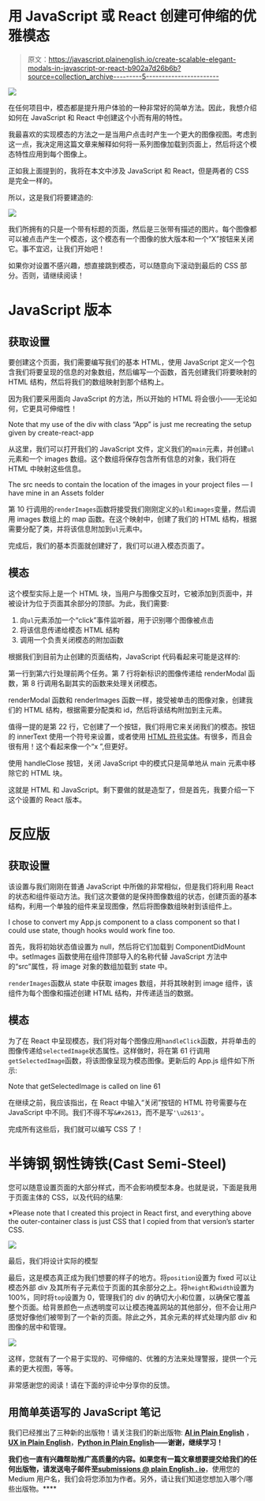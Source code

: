 # 用 JavaScript 或 React 创建可伸缩的优雅模态

> 原文：<https://javascript.plainenglish.io/create-scalable-elegant-modals-in-javascript-or-react-b902a7d26b6b?source=collection_archive---------5----------------------->

![](img/bf3de1c8ae6be648c952d907b85c5291.png)

在任何项目中，模态都是提升用户体验的一种非常好的简单方法。因此，我想介绍如何在 JavaScript 和 React 中创建这个小而有用的特性。

我最喜欢的实现模态的方法之一是当用户点击时产生一个更大的图像视图。考虑到这一点，我决定用这篇文章来解释如何将一系列图像加载到页面上，然后将这个模态特性应用到每个图像上。

正如我上面提到的，我将在本文中涉及 JavaScript 和 React，但是两者的 CSS 是完全一样的。

所以，这是我们将要建造的:

![](img/ad9d445c61a6dc3b4ca846a1876adcfa.png)

我们所拥有的只是一个带有标题的页面，然后是三张带有描述的图片。每个图像都可以被点击产生一个模态，这个模态有一个图像的放大版本和一个“X”按钮来关闭它。事不宜迟，让我们开始吧！

如果你对设置不感兴趣，想直接跳到模态，可以随意向下滚动到最后的 CSS 部分。否则，请继续阅读！

# JavaScript 版本

## **获取设置**

要创建这个页面，我们需要编写我们的基本 HTML，使用 JavaScript 定义一个包含我们将要呈现的信息的对象数组，然后编写一个函数，首先创建我们将要映射的 HTML 结构，然后将我们的数组映射到那个结构上。

因为我们要采用面向 JavaScript 的方法，所以开始的 HTML 将会很小——无论如何，它更具可伸缩性！

Note that my use of the div with class “App” is just me recreating the setup given by create-react-app

从这里，我们可以打开我们的 JavaScript 文件，定义我们的`main`元素，并创建`ul`元素和一个 images 数组。这个数组将保存包含所有信息的对象，我们将在 HTML 中映射这些信息。

The src needs to contain the location of the images in your project files — I have mine in an Assets folder

第 10 行调用的`renderImages`函数将接受我们刚刚定义的`ul`和`images`变量，然后调用 images 数组上的 map 函数。在这个映射中，创建了我们的 HTML 结构，根据需要分配了类，并将该信息附加到`ul`元素中。

完成后，我们的基本页面就创建好了，我们可以进入模态页面了。

## 模态

这个模型实际上是一个 HTML 块，当用户与图像交互时，它被添加到页面中，并被设计为位于页面其余部分的顶部。为此，我们需要:

1.  向`ul`元素添加一个“click”事件监听器，用于识别哪个图像被点击
2.  将该信息传递给模态 HTML 结构
3.  调用一个负责关闭模态的附加函数

根据我们到目前为止创建的页面结构，JavaScript 代码看起来可能是这样的:

第一行到第六行处理前两个任务。第 7 行将新标识的图像传递给 renderModal 函数，第 8 行调用名副其实的函数来处理关闭模态。

renderModal 函数和 renderImages 函数一样，接受被单击的图像对象，创建我们的 HTML 结构，根据需要分配类和 id，然后将该结构附加到主元素。

值得一提的是第 22 行，它创建了一个按钮，我们将用它来关闭我们的模态。按钮的 innerText 使用一个符号来设置，或者使用 [HTML 符号实体](https://www.w3schools.com/html/html_symbols.asp)。有很多，而且会很有用！这个看起来像一个“x ”,但更好。

使用 handleClose 按钮，关闭 JavaScript 中的模式只是简单地从 main 元素中移除它的 HTML 块。

这就是 HTML 和 JavaScript。剩下要做的就是造型了，但是首先，我要介绍一下这个设置的 React 版本。

# 反应版

## 获取设置

该设置与我们刚刚在普通 JavaScript 中所做的非常相似，但是我们将利用 React 的状态和组件驱动方法。我们这次要做的是保持图像数组的状态，创建页面的基本结构，利用一个单独的组件来呈现图像，然后将图像数组映射到该组件上。

I chose to convert my App.js component to a class component so that I could use state, though hooks would work fine too.

首先，我将初始状态值设置为 null，然后将它们加载到 ComponentDidMount 中。setImages 函数使用在组件顶部导入的名称代替 JavaScript 方法中的“src”属性，将 image 对象的数组加载到 state 中。

`renderImages`函数从 state 中获取 images 数组，并将其映射到 image 组件，该组件为每个图像和描述创建 HTML 结构，并传递适当的数据。

## 模态

为了在 React 中呈现模态，我们将对每个图像应用`handleClick`函数，并将单击的图像传递给`selectedImage`状态属性。这样做时，将在第 61 行调用`getSelectedImage`函数，将该图像呈现为模态图像。更新后的 App.js 组件如下所示:

Note that getSelectedImage is called on line 61

在继续之前，我应该指出，在 React 中输入“关闭”按钮的 HTML 符号需要与在 JavaScript 中不同。我们不得不写`&#x2613`，而不是写`'\u2613'`。

完成所有这些后，我们就可以编写 CSS 了！

# 半铸钢ˌ钢性铸铁(Cast Semi-Steel)

您可以随意设置页面的大部分样式，而不会影响模型本身。也就是说，下面是我用于页面主体的 CSS，以及代码的结果:

*Please note that I created this project in React first, and everything above the outer-container class is just CSS that I copied from that version’s starter CSS.

![](img/5130704435fd3b4372c78e76e8aa2bbc.png)

最后，我们将设计实际的模型

最后，这是模态真正成为我们想要的样子的地方。将`position`设置为 fixed 可以让模态外部 div 及其所有子元素位于页面的其余部分之上。将`height`和`width`设置为 100%，同时将`top`设置为 0，管理我们的 div 的确切大小和位置，以确保它覆盖整个页面。给背景颜色一点透明度可以让模态掩盖网站的其他部分，但不会让用户感觉好像他们被带到了一个新的页面。除此之外，其余元素的样式处理内部 div 和图像的居中和管理。

![](img/69acc238b25daa7bea841b4e711e0c08.png)

这样，您就有了一个易于实现的、可伸缩的、优雅的方法来处理警报，提供一个元素的更大视图，等等。

非常感谢您的阅读！请在下面的评论中分享你的反馈。

## **用简单英语写的 JavaScript 笔记**

我们已经推出了三种新的出版物！请关注我们的新出版物: [**AI in Plain English**](https://medium.com/ai-in-plain-english) ，[**UX in Plain English**](https://medium.com/ux-in-plain-english)，[**Python in Plain English**](https://medium.com/python-in-plain-english)**——谢谢，继续学习！**

**我们也一直有兴趣帮助推广高质量的内容。如果您有一篇文章想要提交给我们的任何出版物，请发送电子邮件至[**submissions @ plain English . io**](mailto:submissions@plainenglish.io)**，使用您的 Medium 用户名，我们会将您添加为作者。另外，请让我们知道您想加入哪个/哪些出版物。****